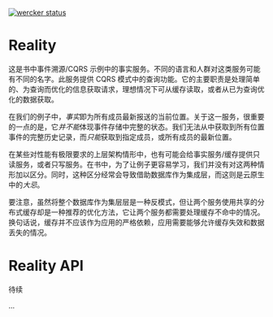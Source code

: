 [![wercker status](https://app.wercker.com/status/cabf918d05ec2b25ebf6b549f783977a/s/master "wercker status")](https://app.wercker.com/project/byKey/cabf918d05ec2b25ebf6b549f783977a)

# Reality

这是书中事件溯源/CQRS 示例中的事实服务。不同的语言和人群对这类服务可能有不同的名字。此服务提供 CQRS 模式中的查询功能。它的主要职责是处理简单的、为查询而优化的信息获取请求，理想情况下可从缓存读取，或者从已为查询优化的数据获取。

在我们的例子中，*事实*即为所有成员最新报送的当前位置。关于这一服务，很重要的一点的是，它*并不能*体现事件存储中完整的状态。我们无法从中获取到所有位置事件的完整历史记录，而*只能*获取到指定成员，或所有成员的最新位置。

在某些对性能有极限要求的上层架构情形中，也有可能会给事实服务/缓存提供只读服务，或者只写服务。在书中，为了让例子更容易学习，我们并没有对这两种情形加以区分。同时，这种区分经常会导致借助数据库作为集成层，而这则是云原生中的*大忌*。

要注意，虽然将整个数据库作为集层层是一种反模式，但让两个服务使用共享的分布式缓存却是一种推荐的优化方法，它让两个服务都需要处理缓存不命中的情况。换句话说，缓存并不应该作为应用的严格依赖，应用需要能够允许缓存失效和数据丢失的情况。

# Reality API

待续

... 


